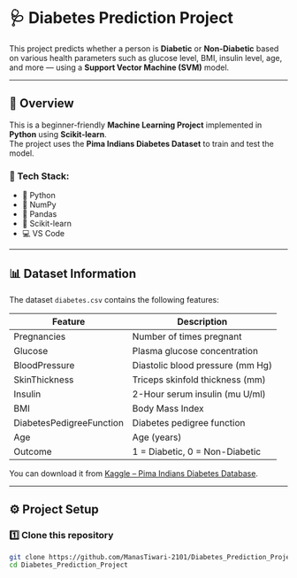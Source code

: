 # 🩺 Diabetes Prediction Project

This project predicts whether a person is **Diabetic** or **Non-Diabetic** based on various health parameters such as glucose level, BMI, insulin level, age, and more — using a **Support Vector Machine (SVM)** model.

---

## 📘 Overview
This is a beginner-friendly **Machine Learning Project** implemented in **Python** using **Scikit-learn**.  
The project uses the **Pima Indians Diabetes Dataset** to train and test the model.

### 🔧 Tech Stack:
- 🐍 Python
- 🧮 NumPy
- 🧾 Pandas
- 🤖 Scikit-learn
- 💻 VS Code

---

## 📊 Dataset Information

The dataset `diabetes.csv` contains the following features:

| Feature | Description |
|----------|--------------|
| Pregnancies | Number of times pregnant |
| Glucose | Plasma glucose concentration |
| BloodPressure | Diastolic blood pressure (mm Hg) |
| SkinThickness | Triceps skinfold thickness (mm) |
| Insulin | 2-Hour serum insulin (mu U/ml) |
| BMI | Body Mass Index |
| DiabetesPedigreeFunction | Diabetes pedigree function |
| Age | Age (years) |
| Outcome | 1 = Diabetic, 0 = Non-Diabetic |

You can download it from [Kaggle – Pima Indians Diabetes Database](https://www.kaggle.com/datasets/uciml/pima-indians-diabetes-database).

---

## ⚙️ Project Setup

### 1️⃣ Clone this repository
```bash
git clone https://github.com/ManasTiwari-2101/Diabetes_Prediction_Project.git
cd Diabetes_Prediction_Project
